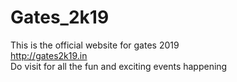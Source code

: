 # Gates_2k19
This is the official website for gates 2019<br>
http://gates2k19.in<br>
Do visit for all the fun and exciting events happening
